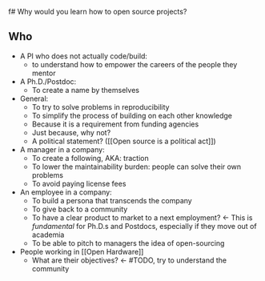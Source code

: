 f# Why would you learn how to open source projects?

## Who
- A PI who does not actually code/build: 
    - to understand how to empower the careers of the people they mentor
- A Ph.D./Postdoc: 
    - To create a name by themselves
- General:
    - To try to solve problems in reproducibility
    - To simplify the process of building on each other knowledge
    - Because it is a requirement from funding agencies
    - Just because, why not?
    - A political statement? ([[Open source is a political act]])
- A manager in a company:
    - To create a following, AKA: traction
    - To lower the maintainability burden: people can solve their own problems
    - To avoid paying license fees
- An employee in a company:
    - To build a persona that transcends the company
    - To give back to a community
    - To have a clear product to market to a next employment? <- This is *fundamental* for Ph.D.s and Postdocs, especially if they move out of academia
    - To be able to pitch to managers the idea of open-sourcing
- People working in [[Open Hardware]]
    - What are their objectives? <- #TODO, try to understand the community